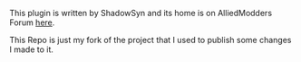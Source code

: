 This plugin is written by ShadowSyn and its home is on AlliedModders Forum [here](https://forums.alliedmods.net/showthread.php?t=320849).

This Repo is just my fork of the project that I used to publish some changes I made to it.
